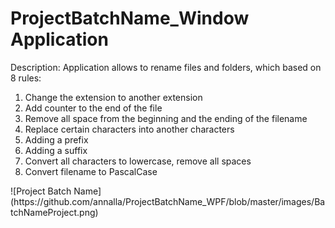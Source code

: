 # ProjectBatchName_Window Application
Description: Application allows to rename files and folders, which based on 8 rules:
<ol>
  <li>Change the extension to another extension</li>
  <li>Add counter to the end of the file</li>
  <li>Remove all space from the beginning and the ending of the filename</li>
  <li>Replace certain characters into another characters</li>
  <li>Adding a prefix</li>
  <li>Adding a suffix</li>
  <li>Convert all characters to lowercase, remove all spaces</li>
  <li>Convert filename to PascalCase</li>
</ol>
![Project Batch Name](https://github.com/annalla/ProjectBatchName_WPF/blob/master/images/BatchNameProject.png)

